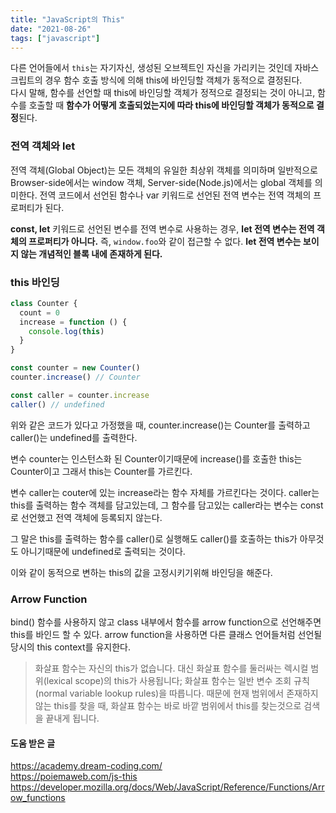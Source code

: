 ```yaml
---
title: "JavaScript의 This"
date: "2021-08-26"
tags: ["javascript"]
---
```


다른 언어들에서 `this`는 자기자신, 생성된 오브젝트인 자신을 가리키는 것인데 자바스크립트의 경우 함수 호출 방식에 의해 this에 바인딩할 객체가 동적으로 결정된다.<br/> 다시 말해, 함수를 선언할 때 this에 바인딩할 객체가 정적으로 결정되는 것이 아니고, 함수를 호출할 때 **함수가 어떻게 호출되었는지에 따라 this에 바인딩할 객체가 동적으로 결정**된다.

### 전역 객체와 let

전역 객체(Global Object)는 모든 객체의 유일한 최상위 객체를 의미하며 일반적으로 Browser-side에서는 window 객체, Server-side(Node.js)에서는 global 객체를 의미한다. 전역 코드에서 선언된 함수나 var 키워드로 선언된 전역 변수는 전역 객체의 프로퍼티가 된다.

**const, let** 키워드로 선언된 변수를 전역 변수로 사용하는 경우, **let 전역 변수는 전역 객체의 프로퍼티가 아니다.** 즉, `window.foo`와 같이 접근할 수 없다. **let 전역 변수는 보이지 않는 개념적인 블록 내에 존재하게 된다.**

### this 바인딩

```js
class Counter {
  count = 0
  increase = function () {
    console.log(this)
  }
}

const counter = new Counter()
counter.increase() // Counter

const caller = counter.increase
caller() // undefined
```

위와 같은 코드가 있다고 가정했을 때, counter.increase()는 Counter를 출력하고 caller()는 undefined를 출력한다.

변수 counter는 인스턴스화 된 Counter이기때문에 increase()를 호출한 this는 Counter이고 그래서 this는 Counter를 가르킨다.

변수 caller는 couter에 있는 increase라는 함수 자체를 가르킨다는 것이다.
caller는 this를 출력하는 함수 객체를 담고있는데, 그 함수를 담고있는 caller라는 변수는 const로 선언했고 전역 객체에 등록되지 않는다.

그 말은 this를 출력하는 함수를 caller()로 실행해도 caller()를 호출하는 this가 아무것도 아니기때문에 undefined로 출력되는 것이다.

이와 같이 동적으로 변하는 this의 값을 고정시키기위해 바인딩을 해준다.

### Arrow Function

bind() 함수를 사용하지 않고 class 내부에서 함수를 arrow function으로 선언해주면 this를 바인드 할 수 있다.
arrow function을 사용하면 다른 클래스 언어들처럼 선언될 당시의 this context를 유지한다.

> 화살표 함수는 자신의 this가 없습니다. 대신 화살표 함수를 둘러싸는 렉시컬 범위(lexical scope)의 this가 사용됩니다; 화살표 함수는 일반 변수 조회 규칙(normal variable lookup rules)을 따릅니다. 때문에 현재 범위에서 존재하지 않는 this를 찾을 때, 화살표 함수는 바로 바깥 범위에서 this를 찾는것으로 검색을 끝내게 됩니다.

#### 도움 받은 글

https://academy.dream-coding.com/<br/>
https://poiemaweb.com/js-this<br/>
https://developer.mozilla.org/docs/Web/JavaScript/Reference/Functions/Arrow_functions
